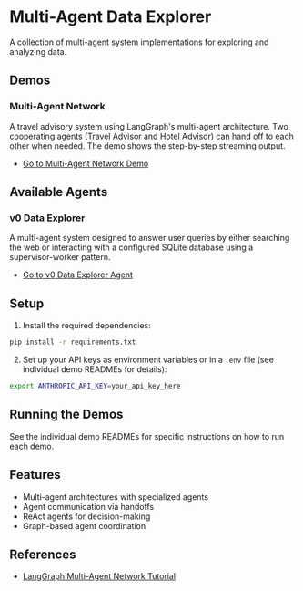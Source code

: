 # Multi-Agent Data Explorer

A collection of multi-agent system implementations for exploring and analyzing data.

## Demos

### Multi-Agent Network

A travel advisory system using LangGraph's multi-agent architecture. Two cooperating agents (Travel Advisor and Hotel Advisor) can hand off to each other when needed. The demo shows the step-by-step streaming output.

- [Go to Multi-Agent Network Demo](./src/demos/multi_agent_network/)

## Available Agents

### v0 Data Explorer

A multi-agent system designed to answer user queries by either searching the web or interacting with a configured SQLite database using a supervisor-worker pattern.

- [Go to v0 Data Explorer Agent](./src/agents/v0_data_explorer/)

## Setup

1. Install the required dependencies:

```bash
pip install -r requirements.txt
```

2. Set up your API keys as environment variables or in a `.env` file (see individual demo READMEs for details):

```bash
export ANTHROPIC_API_KEY=your_api_key_here
```

## Running the Demos

See the individual demo READMEs for specific instructions on how to run each demo.

## Features

- Multi-agent architectures with specialized agents
- Agent communication via handoffs
- ReAct agents for decision-making 
- Graph-based agent coordination

## References

- [LangGraph Multi-Agent Network Tutorial](https://langchain-ai.github.io/langgraph/how-tos/multi-agent-network/)